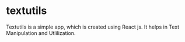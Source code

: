# textutils
Textutils is a simple app, which is created using React js. It helps in Text Manipulation and Utlilization.
